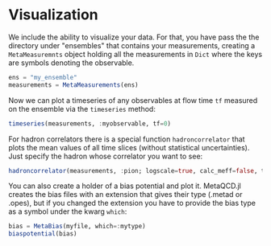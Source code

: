 # Visualization
We include the ability to visualize your data. For that, you have pass the the directory
under "ensembles" that contains your measurements, creating a `MetaMeasuremnts` object
holding all the measurements in `Dict` where the keys are symbols denoting the observable.
```julia
ens = "my_ensemble"
measurements = MetaMeasurements(ens)
```

Now we can plot a timeseries of any observables at flow time `tf` measured on the ensemble
via the
`timeseries` method:
```julia
timeseries(measurements, :myobservable, tf=0)
```

For hadron correlators there is a special function `hadroncorrelator` that plots the
mean values of all time slices (without statistical uncertainties). Just specify the hadron
whose correlator you want to see:
```julia
hadroncorrelator(measurements, :pion; logscale=true, calc_meff=false, tf=0.0)
```

You can also create a holder of a bias potential and plot it. MetaQCD.jl creates the bias
files with an extension that gives their type (.metad or .opes), but if you changed the
extension you have to provide the bias type as a symbol under the kwarg `which`:
```julia
bias = MetaBias(myfile, which=:mytype)
biaspotential(bias)
```

